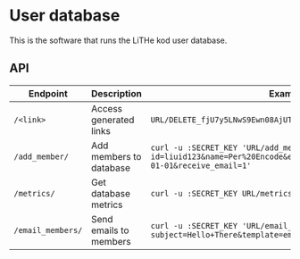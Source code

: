 # User database
This is the software that runs the LiTHe kod user database.

## API

| Endpoint       | Description             | Example                                |
|----------------|-------------------------|----------------------------------------|
| `/<link>`      | Access generated links  | `URL/DELETE_fjU7y5LNwS9Ewn08AjUTWjWip` |
| `/add_member/` | Add members to database | `curl -u :SECRET_KEY 'URL/add_member/?id=liuid123&name=Per%20Encode&email=id%40liu.se&joined=2020-01-01&receive_email=1'` |
| `/metrics/`    | Get database metrics    | `curl -u :SECRET_KEY URL/metrics/` |
| `/email_members/` | Send emails to members | `curl -u :SECRET_KEY 'URL/email_members/?subject=Hello+There&template=email_draft&receivers=default'` |
